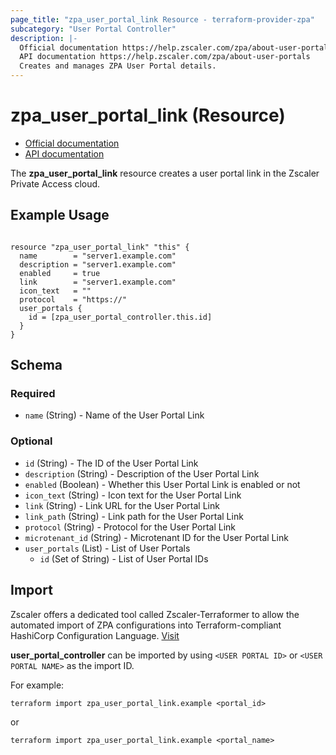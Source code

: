 ```yaml
---
page_title: "zpa_user_portal_link Resource - terraform-provider-zpa"
subcategory: "User Portal Controller"
description: |-
  Official documentation https://help.zscaler.com/zpa/about-user-portals
  API documentation https://help.zscaler.com/zpa/about-user-portals
  Creates and manages ZPA User Portal details.
---
```


# zpa_user_portal_link (Resource)

* [Official documentation](https://help.zscaler.com/zpa/about-user-portals)
* [API documentation](https://help.zscaler.com/zpa/about-user-portals)

The **zpa_user_portal_link** resource creates a user portal link in the Zscaler Private Access cloud.

## Example Usage

```hcl

resource "zpa_user_portal_link" "this" {
  name        = "server1.example.com"
  description = "server1.example.com"
  enabled     = true
  link        = "server1.example.com"
  icon_text   = ""
  protocol    = "https://"
  user_portals {
    id = [zpa_user_portal_controller.this.id]
  }
}
```

## Schema

### Required

- `name` (String) - Name of the User Portal Link

### Optional

- `id` (String) - The ID of the User Portal Link
- `description` (String) - Description of the User Portal Link
- `enabled` (Boolean) - Whether this User Portal Link is enabled or not
- `icon_text` (String) - Icon text for the User Portal Link
- `link` (String) - Link URL for the User Portal Link
- `link_path` (String) - Link path for the User Portal Link
- `protocol` (String) - Protocol for the User Portal Link
- `microtenant_id` (String) - Microtenant ID for the User Portal Link
- `user_portals` (List) - List of User Portals
  * `id` (Set of String) - List of User Portal IDs

## Import

Zscaler offers a dedicated tool called Zscaler-Terraformer to allow the automated import of ZPA configurations into Terraform-compliant HashiCorp Configuration Language.
[Visit](https://github.com/zscaler/zscaler-terraformer)

**user_portal_controller** can be imported by using `<USER PORTAL ID>` or `<USER PORTAL NAME>` as the import ID.

For example:

```shell
terraform import zpa_user_portal_link.example <portal_id>
```

or

```shell
terraform import zpa_user_portal_link.example <portal_name>
```